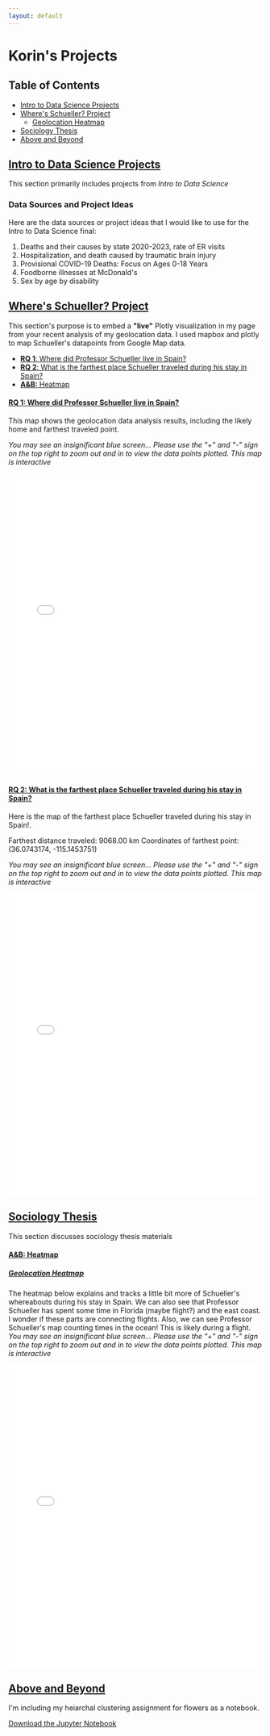 ```yaml
---
layout: default
---
```

# Korin's Projects

## Table of Contents
- [Intro to Data Science Projects](#intro-to-data-science-projects)
- [Where's Schueller? Project](#wheres-schueller-project)
  - [Geolocation Heatmap](#geolocation-heatmap)
- [Sociology Thesis](#sociology)
- [Above and Beyond](#above-and-beyond)



## [Intro to Data Science Projects](#intro-to-data-science-projects)
This section primarily includes projects from _Intro to Data Science_

### Data Sources and Project Ideas
Here are the data sources or project ideas that I would like to use for the Intro to Data Science final:
1. Deaths and their causes by state 2020-2023, rate of ER visits
2. Hospitalization, and death caused by traumatic brain injury
3. Provisional COVID-19 Deaths: Focus on Ages 0-18 Years
4. Foodborne illnesses at McDonald's
5. Sex by age by disability

## [Where's Schueller? Project](#wheres-schueller-project)
This section's purpose is to embed a **"live"** Plotly visualization in my page from your recent analysis of my geolocation data. I used mapbox and plotly to map Schueller's datapoints from Google Map data. 

- [**RQ 1**: Where did Professor Schueller live in Spain?](####**RQ-1**)
- [**RQ 2**: What is the farthest place Schueller traveled during his stay in Spain?](####**RQ-2**)
- [**A&B:** Heatmap](####**A&B**)


#### [**RQ 1**: Where did Professor Schueller live in Spain?](####**RQ-1**)

This map shows the geolocation data analysis results, including the likely home and farthest traveled point.

_You may see an insignificant blue screen... Please use the "+" and "-" sign on the top right to zoom out and in to view the data points plotted. This map is interactive_ 

<iframe src="assets/vis.html" width="100%" height="600px" style="border: none;"></iframe>

#### [**RQ 2**: What is the farthest place Schueller traveled during his stay in Spain?](####**RQ-2**)

Here is the map of the farthest place Schueller traveled during his stay in Spain!. 

Farthest distance traveled: 9068.00 km
Coordinates of farthest point: (36.0743174, -115.1453751)

_You may see an insignificant blue screen... Please use the "+" and "-" sign on the top right to zoom out and in to view the data points plotted. This map is interactive_ 

<iframe src="assets/vis_2.html" width="100%" height="600px" style="border: none;"></iframe>

## [Sociology Thesis](#sociology)

This section discusses sociology thesis materials


#### [**A&B:** Heatmap](####**A&B**)

##### [Geolocation Heatmap](#geolocation-heatmap)

The heatmap below explains and tracks a little bit more of Schueller's whereabouts during his stay in Spain. 
We can also see that Professor Schueller has spent some time in Florida (maybe flight?) and the east coast. I wonder if these parts are connecting flights. Also, we can see Professor Schueller's map counting times in the ocean! This is likely during a flight.
_You may see an insignificant blue screen... Please use the "+" and "-" sign on the top right to zoom out and in to view the data points plotted. This map is interactive_ 

<iframe src="assets/vis_3.html" width="100%" height="600px" style="border: none;"></iframe>


## [Above and Beyond](#above-and-beyond)

I'm including my heiarchal clustering assignment for flowers as a notebook. 

[Download the Jupyter Notebook](assets/Iris_Hei_copy.ipynb)



